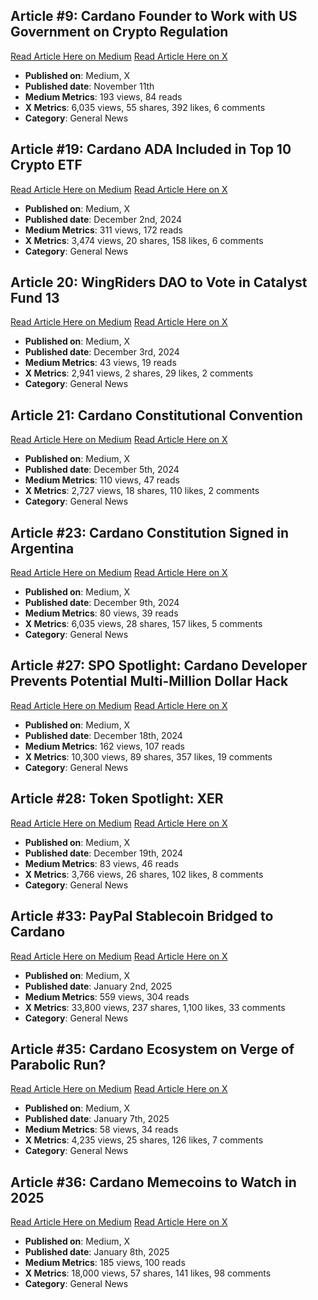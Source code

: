 ## Article #9: Cardano Founder to Work with US Government on Crypto Regulation
[Read Article Here on Medium]( https://medium.com/tap-in-with-taptools/cardano-founder-to-work-with-us-government-on-crypto-regulation-07a31f95f264)
[Read Article Here on X]( https://x.com/TapTools/status/1856011655588798763)

- **Published on**: Medium, X
- **Published date**: November 11th
- **Medium Metrics**: 193 views, 84 reads
- **X Metrics**: 6,035 views, 55 shares, 392 likes, 6 comments  
- **Category**: General News

## Article #19: Cardano ADA Included in Top 10 Crypto ETF
[Read Article Here on Medium]( https://medium.com/tap-in-with-taptools/cardano-ada-included-in-top-10-crypto-etf-789c3a688622 )
[Read Article Here on X]( https://x.com/TapTools/status/1863638462592938096 )

- **Published on**: Medium, X
- **Published date**: December 2nd, 2024
- **Medium Metrics**: 311 views, 172 reads
- **X Metrics**: 3,474 views, 20 shares, 158 likes, 6 comments  
- **Category**: General News

## Article 20: WingRiders DAO to Vote in Catalyst Fund 13
[Read Article Here on Medium]( https://medium.com/tap-in-with-taptools/wingriders-dao-to-vote-in-catalyst-fund-13-016e91236798 )
[Read Article Here on X]( https://x.com/TapTools/status/1864047952404373691 )

- **Published on**: Medium, X
- **Published date**: December 3rd, 2024
- **Medium Metrics**: 43 views, 19 reads
- **X Metrics**: 2,941 views, 2 shares, 29 likes, 2 comments  
- **Category**: General News

## Article 21: Cardano Constitutional Convention
[Read Article Here on Medium]( https://medium.com/tap-in-with-taptools/cardano-constitutional-convention-bdc3d24b26ae )
[Read Article Here on X]( https://x.com/TapTools/status/1864738128281636878 )

- **Published on**: Medium, X
- **Published date**: December 5th, 2024
- **Medium Metrics**: 110 views, 47 reads
- **X Metrics**: 2,727 views, 18 shares, 110 likes, 2 comments  
- **Category**: General News

## Article #23: Cardano Constitution Signed in Argentina
[Read Article Here on Medium]( https://medium.com/tap-in-with-taptools/cardano-constitution-signed-in-argentina-6584c4063686)
[Read Article Here on X]( https://x.com/TapTools/status/1866209278001820156 )

- **Published on**: Medium, X
- **Published date**: December 9th, 2024
- **Medium Metrics**: 80 views, 39 reads
- **X Metrics**: 6,035 views, 28 shares, 157 likes, 5 comments  
- **Category**: General News

## Article #27: SPO Spotlight: Cardano Developer Prevents Potential Multi-Million Dollar Hack
[Read Article Here on Medium]( https://medium.com/tap-in-with-taptools/cardano-developer-prevents-potential-multi-million-dollar-hacks-e458a13e6431 )
[Read Article Here on X]( https://x.com/TapTools/status/1869792994439950404 )

- **Published on**: Medium, X
- **Published date**: December 18th, 2024
- **Medium Metrics**: 162 views, 107 reads
- **X Metrics**: 10,300 views, 89 shares, 357 likes, 19 comments  
- **Category**: General News

## Article #28: Token Spotlight: XER
[Read Article Here on Medium]( https://medium.com/tap-in-with-taptools/token-spotlight-xer-0691da9d6874 )
[Read Article Here on X]( https://x.com/TapTools/status/1869853024195358788 )

- **Published on**: Medium, X
- **Published date**: December 19th, 2024
- **Medium Metrics**: 83 views, 46 reads
- **X Metrics**: 3,766 views, 26 shares, 102 likes, 8 comments  
- **Category**: General News

## Article #33: PayPal Stablecoin Bridged to Cardano
[Read Article Here on Medium]( https://medium.com/tap-in-with-taptools/paypal-stablecoin-bridged-to-cardano-d71d4ffa0ae0 )
[Read Article Here on X]( https://x.com/TapTools/status/1874872230330708098 )

- **Published on**: Medium, X
- **Published date**: January 2nd, 2025
- **Medium Metrics**: 559 views, 304 reads
- **X Metrics**: 33,800 views, 237 shares, 1,100 likes, 33 comments  
- **Category**: General News

## Article #35: Cardano Ecosystem on Verge of Parabolic Run?
[Read Article Here on Medium]( https://medium.com/tap-in-with-taptools/cardano-ecosystem-on-verge-of-parabolic-run-7f77038ca0f9 )
[Read Article Here on X]( https://x.com/TapTools/status/1876693059171504419 )

- **Published on**: Medium, X
- **Published date**: January 7th, 2025
- **Medium Metrics**: 58 views, 34 reads
- **X Metrics**: 4,235 views, 25 shares, 126 likes, 7 comments  
- **Category**: General News

## Article #36: Cardano Memecoins to Watch in 2025
[Read Article Here on Medium](https://medium.com/tap-in-with-taptools/cardano-memecoins-to-watch-in-2025-8268323117e5 )
[Read Article Here on X]( https://x.com/TapTools/status/1877126246447870144 )

- **Published on**: Medium, X
- **Published date**: January 8th, 2025
- **Medium Metrics**: 185 views, 100 reads
- **X Metrics**: 18,000 views, 57 shares, 141 likes, 98 comments  
- **Category**: General News
